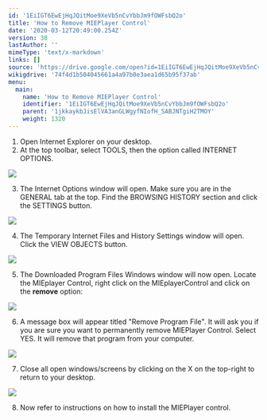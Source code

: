 ```yaml
---
id: '1EiIGT6EwEjHqJQitMoe9XeVb5nCvYbbJm9fOWFsbQ2o'
title: 'How to Remove MIEPlayer Control'
date: '2020-03-12T20:49:00.254Z'
version: 38
lastAuthor: ''
mimeType: 'text/x-markdown'
links: []
source: 'https://drive.google.com/open?id=1EiIGT6EwEjHqJQitMoe9XeVb5nCvYbbJm9fOWFsbQ2o'
wikigdrive: '74f4d1b504045661a4a97b0e3aea1d65b95f37ab'
menu:
  main:
    name: 'How to Remove MIEPlayer Control'
    identifier: '1EiIGT6EwEjHqJQitMoe9XeVb5nCvYbbJm9fOWFsbQ2o'
    parent: '1jkkaykbJisElVA3anGLWgyfNIofH_SABJNTgiH2TMOY'
    weight: 1320
---
```

1. Open Internet Explorer on your desktop.
2. At the top toolbar, select TOOLS, then the option called INTERNET OPTIONS.

  
![](../how-to-remove-mieplayer-control.assets/586db13c45872adf0cc7d11ebb9db2f7.png)  


3. The Internet Options window will open. Make sure you are in the GENERAL tab at the top. Find the BROWSING HISTORY section and click the SETTINGS button.

  
![](../how-to-remove-mieplayer-control.assets/59e59043c063cd19e9ad06dac9d6c164.png)  


4. The Temporary Internet Files and History Settings window will open. Click the VIEW OBJECTS button.

  
![](../how-to-remove-mieplayer-control.assets/cb1e8950e59a9b89c2b671be4b1b67c3.png)  


5. The Downloaded Program Files Windows window will now open. Locate the MIEplayer Control, right click on the MIEplayerControl and click on the <strong>remove</strong> option:

  
![](../how-to-remove-mieplayer-control.assets/cd0e8ff7e51324e92fb1c653dfe5dac4.png)  


6. A message box will appear titled "Remove Program File". It will ask you if you are sure you want to permanently remove MIEPlayer Control. Select YES. It will remove that program from your computer.

  
![](../how-to-remove-mieplayer-control.assets/5b3400a89335ac1e9699af3408191d14.png)  


7. Close all open windows/screens by clicking on the X on the top-right to return to your desktop.

  
![](../how-to-remove-mieplayer-control.assets/491fb7225255f5bbda5fa93c379c645e.png)  


8. Now refer to instructions on how to install the MIEPlayer control.
